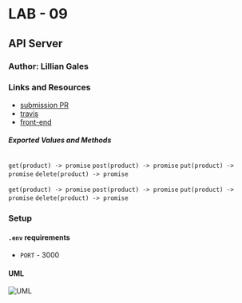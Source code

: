 # LAB - 09

 ## API Server

 ### Author: Lillian Gales

 ### Links and Resources
* [submission PR](https://github.com/lilliangales-401-advanced-javascript/lab8-routing-api/pull/1)
* [travis](https://travis-ci.com/lilliangales-401-advanced-javascript/lab8-routing-api)
* [front-end](https://lillian-lab8.herokuapp.com/) 


 ##### Exported Values and Methods

 ###### 
`get(product) -> promise`
`post(product) -> promise`
`put(product) -> promise`
`delete(product) -> promise`

 `get(product) -> promise`
`post(product) -> promise`
`put(product) -> promise`
`delete(product) -> promise`

 ### Setup
#### `.env` requirements
* `PORT` - 3000


 #### UML
![UML](IMG_2533.jpg)